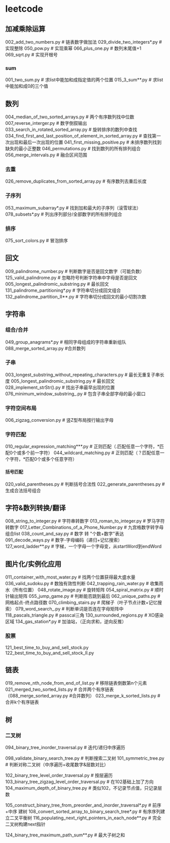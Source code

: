 # leetcode

## 加减乘除运算
002_add_two_numbers.py  # 链表数字做加法
029_divide_two_integers*.py  # 实现整除
050_pow.py  # 实现乘幂
066_plus_one.py  # 数列末尾值+1
069_sqrt.py  # 实现开根号

### sum
001_two_sum.py  # 求list中能加和成指定值的两个位置
015_3_sum**.py  # 求list中能加和成0的三个值


## 数列
004_median_of_two_sorted_arrays.py  # 两个有序数列找中位数
007_reverse_interger.py  # 数字倒叙输出
033_search_in_rotated_sorted_array.py  # 旋转排序的数列中查找
034_find_first_and_last_position_of_element_in_sorted_array.py  # 查找第一次出现和最后一次出现的位置
041_first_missing_positive.py  # 未排序数列找到缺失的最小正整数
046_permutations.py  # 找到数列的所有排列组合
056_merge_intervals.py  # 融合区间范围
### 去重
026_remove_duplicates_from_sorted_array.py  # 有序数列去重后长度
### 子序列
053_maximum_subarray*.py  # 找到加和最大的子序列（滚雪球法）
078_subsets*.py  # 列出序列部分/全部数字的所有排列组合
### 排序
075_sort_colors.py  # 冒泡排序


## 回文
009_palindrome_number.py  # 判断数字是否是回文数字（可能负数）
125_valid_palindrome.py  # 忽略符号判断字符串中字母是否是回文
005_longest_palindromic_substring.py  # 最长回文
131_palindrome_partitioning*.py  # 字符串切分成回文组合
132_palindrome_partition_II**.py  # 字符串切分成回文的最小切割次数

## 字符串
### 组合/合并
049_group_anagrams*.py  # 相同字母组成的字符串重新组队
088_merge_sorted_array.py  #合并数列
### 子串
003_longest_substring_without_repeating_characters.py  # 最长无重复子串长度
005_longest_palindromic_substring.py  # 最长回文
028_implement_strStr().py  # 找出子串最早出现的位置
076_minimum_window_substring_.py  # 包含子串全部字母的最小窗口
### 字符空间布局
006_zigzag_conversion.py  # 竖Z型布局按行输出字母
### 字符匹配
010_regular_expression_matching***.py  # 正则匹配（.匹配任意一个字符，*匹配0个或多个前一字符）
044_wildcard_matching.py  # 正则匹配（？匹配任意一个字符，*匹配0个或多个任意字符）
#### 括号匹配
020_valid_parentheses.py  # 判断括号合法性
022_generate_parentheses.py  # 生成合法括号组合


## 字符&数列转换/翻译
008_string_to_integer.py  # 字符串转数字
013_roman_to_integer.py  # 罗马字符转数字
017_Letter_Combinations_of_a_Phone_Number.py  # 九宫格数字转字母组合list
038_count_and_say.py  # 数字 转 "个数+数字"表达
091_decode_ways.py  # 数字-字母编码（递归+记忆搜索）
127_word_ladder**.py  # 字梯，一个字母一个字母变，从startWord到endWord


## 图片化/实例化应用
011_container_with_most_water.py  # 找两个位置获得最大盛水量
036_valid_sudoku.py  # 数独有效性判断
042_trapping_rain_water.py  # 收集雨水（所有位置）
048_rotate_image.py  # 旋转矩阵
054_spiral_matrix.py  # 顺时针输出矩阵
055_jump_game.py  # 判断能否跳到最后
062_unique_paths.py  # 网格起点-终点路径数
070_climbing_stairs.py  # 爬梯子（叶子节点计数+记忆搜索）
079_word_search_.py  # 判断单词是否连在字母矩阵中
118_pascals_triangle.py  # passcal三角
130_surrounded_regions.py  # XO感染区域
134_gas_station*.py  # 加油站，（正向求和，逆向反推）
### 股票
121_best_time_to_buy_and_sell_stock.py
122_best_time_to_buy_and_sell_stock_II.py


## 链表
019_remove_nth_node_from_end_of_list.py  # 移除链表倒数第n个元素
021_merged_two_sorted_lists.py  # 合并两个有序链表
（088_merge_sorted_array.py #合并数列）
023_merge_k_sorted_lists.py  # 合并k个有序链表

## 树
### 二叉树
094_binary_tree_inorder_traversal.py  # 迭代/递归中序遍历

098_validate_binary_search_tree.py  # 判断搜索二叉树
101_symmetric_tree.py  # 判断对称二叉树（中序遍历+收尾数字&层数对比）

102_binary_tree_level_order_traversal.py  # 按层遍历
103_binary_tree_zigzag_level_order_traversal.py  # 在102基础上加了方向
104_maximum_depth_of_binary_tree.py  # 类似102，不记录节点值，只记录层数

105_construct_binary_tree_from_preorder_and_inorder_traversal*.py  # 前序+中序 建树
108_convert_sorted_array_to_binary_search_tree*.py  # 有序序列建立二叉平衡树
116_populating_next_right_pointers_in_each_node**.py  # 完全二叉树构建next指针

124_binary_tree_maximum_path_sum**.py  # 最大子树之和